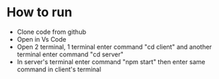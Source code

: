 # How to run
* Clone code from github
* Open in Vs Code
* Open 2 terminal, 1 terminal enter command "cd client" and another terminal enter command "cd server"
* In server's terminal enter command "npm start" then enter same command in client's terminal
